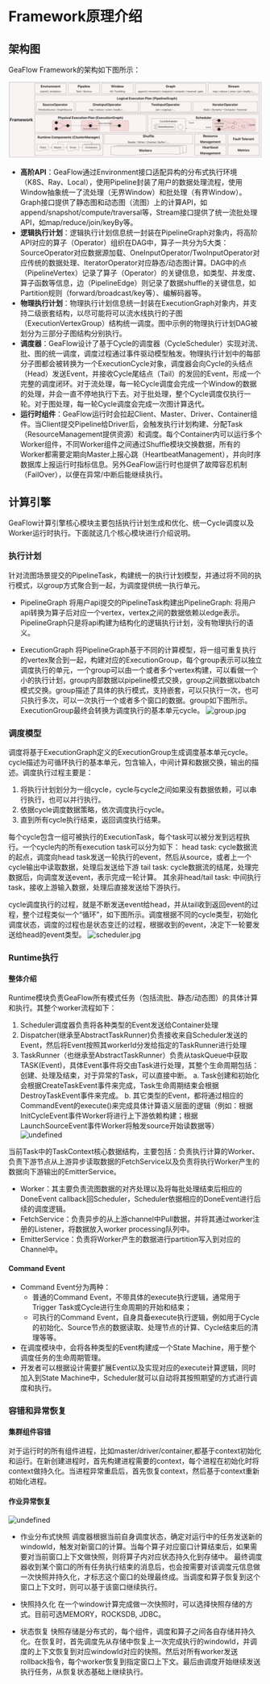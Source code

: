 # Framework原理介绍

## 架构图

GeaFlow Framework的架构如下图所示：

![framework_arch](../../../static/img/framework_arch_new.png)

* **高阶API**：GeaFlow通过Environment接口适配异构的分布式执行环境（K8S、Ray、Local），使用Pipeline封装了用户的数据处理流程，使用Window抽象统一了流处理（无界Window）和批处理（有界Window）。Graph接口提供了静态图和动态图（流图）上的计算API，如append/snapshot/compute/traversal等，Stream接口提供了统一流批处理API，如map/reduce/join/keyBy等。
* **逻辑执行计划**：逻辑执行计划信息统一封装在PipelineGraph对象内，将高阶API对应的算子（Operator）组织在DAG中，算子一共分为5大类：SourceOperator对应数据源加载、OneInputOperator/TwoInputOperator对应传统的数据处理、IteratorOperator对应静态/动态图计算。DAG中的点（PipelineVertex）记录了算子（Operator）的关键信息，如类型、并发度、算子函数等信息，边（PipelineEdge）则记录了数据shuffle的关键信息，如Partition规则（forward/broadcast/key等）、编解码器等。
* **物理执行计划**：物理执行计划信息统一封装在ExecutionGraph对象内，并支持二级嵌套结构，以尽可能将可以流水线执行的子图（ExecutionVertexGroup）结构统一调度。图中示例的物理执行计划DAG被划分为三部分子图结构分别执行。
* **调度器**：GeaFlow设计了基于Cycle的调度器（CycleScheduler）实现对流、批、图的统一调度，调度过程通过事件驱动模型触发。物理执行计划中的每部分子图都会被转换为一个ExecutionCycle对象，调度器会向Cycle的头结点（Head）发送Event，并接收Cycle尾结点（Tail）的发回的Event，形成一个完整的调度闭环。对于流处理，每一轮Cycle调度会完成一个Window的数据的处理，并会一直不停地执行下去。对于批处理，整个Cycle调度仅执行一轮。对于图处理，每一轮Cycle调度会完成一次图计算迭代。
* **运行时组件**：GeaFlow运行时会拉起Client、Master、Driver、Container组件。当Client提交Pipeline给Driver后，会触发执行计划构建、分配Task（ResourceManagement提供资源）和调度。每个Container内可以运行多个Worker组件，不同Worker组件之间通过Shuffle模块交换数据，所有的Worker都需要定期向Master上报心跳（HeartbeatManagement），并向时序数据库上报运行时指标信息。另外GeaFlow运行时也提供了故障容忍机制（FailOver），以便在异常/中断后能继续执行。

## 计算引擎
GeaFlow计算引擎核心模块主要包括执行计划生成和优化、统一Cycle调度以及Worker运行时执行。下面就这几个核心模块进行介绍说明。

### 执行计划
针对流图场景提交的PipelineTask，构建统一的执行计划模型，并通过将不同的执行模式，以group方式聚合到一起，为调度提供统一执行单元。

* PipelineGraph
  将用户api提交的PipelineTask构建出PipelineGraph:
  将用户api转换为算子后对应一个vertex，vertex之间的数据依赖以edge表示。PipelineGraph只是将api构建为结构化的逻辑执行计划，没有物理执行的语义。

* ExecutionGraph
  将PipelineGraph基于不同的计算模型，将一组可重复执行的vertex聚合到一起，构建对应的ExecutionGroup，每个group表示可以独立调度执行的单元，一个group可以由一个或者多个vertex构建，可以看做一个小的执行计划，group内部数据以pipeline模式交换，group之间数据以batch模式交换。group描述了具体的执行模式，支持嵌套，可以只执行一次，也可只执行多次，可以一次执行一个或者多个窗口的数据。group如下图所示。
  ExecutionGroup最终会转换为调度执行的基本单元cycle。
  ![group.jpg](../../../static/img/framework_dag.jpeg)

### 调度模型
调度将基于ExecutionGraph定义的ExecutionGroup生成调度基本单元cycle。cycle描述为可循环执行的基本单元，包含输入，中间计算和数据交换，输出的描述。调度执行过程主要是：
1. 将执行计划划分为一组cycle，cycle与cycle之间如果没有数据依赖，可以串行执行，也可以并行执行。
2. 依据cycle调度数据策略，依次调度执行cycle。
3. 直到所有cycle执行结束，返回调度执行结果。

每个cycle包含一组可被执行的ExecutionTask，每个task可以被分发到远程执行。一个cycle内的所有execution task可以分为如下：
head task: cycle数据流的起点，调度向head task发送一轮执行的event，然后从source，或者上一个cycle输出中读取数据，处理后发送给下游
tail task: cycle数据流的结尾，处理完数据后，向调度发送event，表示完成一轮计算。
其余非head/tail task: 中间执行task，接收上游输入数据，处理后直接发送给下游执行。

cycle调度执行的过程，就是不断发送event给head，并从tail收到返回event的过程，整个过程类似一个“循环”，如下图所示。调度根据不同的cycle类型，初始化调度状态，调度的过程也是状态变迁的过程，根据收到的event，决定下一轮要发送给head的event类型。
![scheduler.jpg](../../../static/img/framework_cyle.jpeg)

### Runtime执行
#### 整体介绍
Runtime模块负责GeaFlow所有模式任务（包括流批、静态/动态图）的具体计算和执行。其整个worker流程如下：
1. Scheduler调度器负责将各种类型的Event发送给Container处理
2. Dispatcher(继承至AbstractTaskRunner)负责接收来自Scheduler发送的Event，然后将Event按照其workerId分发给指定的TaskRunner进行处理
3. TaskRunner（也继承至AbstractTaskRunner）负责从taskQueue中获取TASK(Event)，具体Event事件将交由Task进行处理，其整个生命周期包括：创建、处理及结束，对于异常的Task，可以直接中断。
   a. Task创建和初始化会根据CreateTaskEvent事件来完成，Task生命周期结束会根据DestroyTaskEvent事件来完成。
   b. 其它类型的Event，都将通过相应的CommandEvent的execute()来完成具体计算语义层面的逻辑（例如：根据InitCycleEvent事件Worker将进行上下游依赖构建；根据LaunchSourceEvent事件Worker将触发source开始读数据等）
   ![undefined](../../../static/img/framework_scheduler.png)

当前Task中的TaskContext核心数据结构，主要包括：负责执行计算的Worker、负责下游节点从上游异步读取数据的FetchService以及负责将执行Worker产生的数据向下游输出的EmitterService。
* Worker：其主要负责流图数据的对齐处理以及将每批处理结束后相应的DoneEvent callback回Scheduler，Scheduler依据相应的DoneEvent进行后续的调度逻辑。
* FetchService：负责异步的从上游channel中Pull数据，并将其通过worker注册的Listener，将数据放入worker processing队列中。
* EmitterService：负责将Worker产生的数据进行partition写入到对应的Channel中。

#### Command Event
* Command Event分为两种：
    * 普通的Command Event，不带具体的execute执行逻辑，通常用于Trigger Task或Cycle进行生命周期的开始和结束；
    * 可执行的Command Event，自身具备execute执行逻辑，例如用于Cycle的初始化、Source节点的数据读取、处理节点的计算、Cycle结束后的清理等等。
* 在调度模块中，会将各种类型的Event构建成一个State Machine，用于整个调度任务的生命周期管理。
* 开发者可以根据设计需要扩展Event以及实现对应的execute计算逻辑，同时加入到State Machine中，Scheduler就可以自动将其按照期望的方式进行调度和执行。

### 容错和异常恢复
#### 集群组件容错
对于运行时的所有组件进程，比如master/driver/container,都基于context初始化和运行。在新创建进程时，首先构建进程需要的context，每个进程在初始化时将context做持久化。当进程异常重启后，首先恢复context，然后基于context重新初始化进程。

#### 作业异常恢复
![undefined](../../../static/img/framework_failover.jpeg)
* 作业分布式快照
  调度器根据当前自身调度状态，确定对运行中的任务发送新的windowId，触发对新窗口的计算。当每个算子对应窗口计算结束后，如果需要对当前窗口上下文做快照，则将算子内对应状态持久化到存储中。
  最终调度器收到某个窗口的所有任务执行结束的消息后，也会按需要对该调度元信息做一次快照并持久化，才标志这个窗口的处理最终成。当调度和算子恢复到这个窗口上下文时，则可以基于该窗口继续执行。

* 快照持久化
  在一个window计算完成做一次快照时，可以选择快照存储的方式。目前可选MEMORY，ROCKSDB, JDBC。

* 状态恢复
  快照存储是分布式的，每个组件，调度和算子之间各自存储并持久化。在恢复时，首先调度先从存储中恢复上一次完成执行的windowId，并调度的上下文恢复到对应windowId对应的快照。然后对所有worker发送rollback指令，每个worker恢复到指定窗口上下文。最后由调度开始继续发送执行任务，从恢复状态基础上继续执行。
